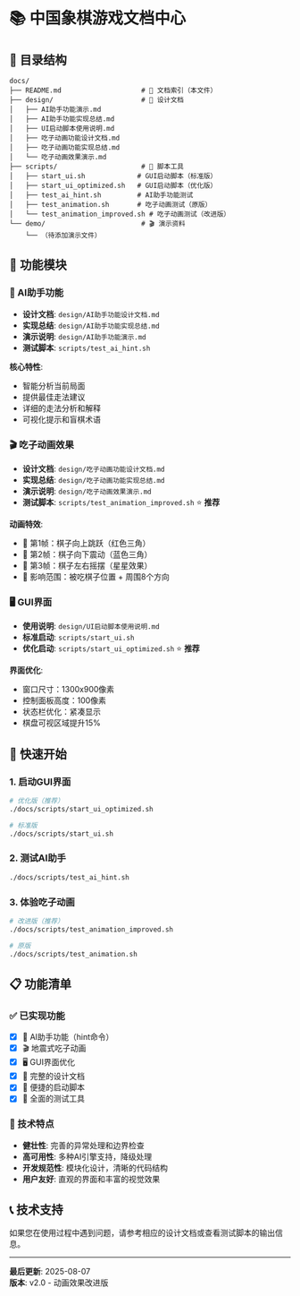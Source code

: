 # 📚 中国象棋游戏文档中心

## 📁 目录结构

```
docs/
├── README.md                    # 📖 文档索引（本文件）
├── design/                      # 🎨 设计文档
│   ├── AI助手功能演示.md
│   ├── AI助手功能实现总结.md
│   ├── UI启动脚本使用说明.md
│   ├── 吃子动画功能设计文档.md
│   ├── 吃子动画功能实现总结.md
│   └── 吃子动画效果演示.md
├── scripts/                     # 🔧 脚本工具
│   ├── start_ui.sh             # GUI启动脚本（标准版）
│   ├── start_ui_optimized.sh   # GUI启动脚本（优化版）
│   ├── test_ai_hint.sh         # AI助手功能测试
│   ├── test_animation.sh       # 吃子动画测试（原版）
│   └── test_animation_improved.sh # 吃子动画测试（改进版）
└── demo/                        # 🎬 演示资料
    └── （待添加演示文件）
```

## 🎯 功能模块

### 🤖 AI助手功能
- **设计文档**: `design/AI助手功能设计文档.md`
- **实现总结**: `design/AI助手功能实现总结.md`
- **演示说明**: `design/AI助手功能演示.md`
- **测试脚本**: `scripts/test_ai_hint.sh`

**核心特性**:
- 智能分析当前局面
- 提供最佳走法建议
- 详细的走法分析和解释
- 可视化提示和盲棋术语

### 🎬 吃子动画效果
- **设计文档**: `design/吃子动画功能设计文档.md`
- **实现总结**: `design/吃子动画功能实现总结.md`
- **演示说明**: `design/吃子动画效果演示.md`
- **测试脚本**: `scripts/test_animation_improved.sh` ⭐ **推荐**

**动画特效**:
- 🔺 第1帧：棋子向上跳跃（红色三角）
- 🔻 第2帧：棋子向下震动（蓝色三角）
- 💫 第3帧：棋子左右摇摆（星星效果）
- 🎯 影响范围：被吃棋子位置 + 周围8个方向

### 🖥️ GUI界面
- **使用说明**: `design/UI启动脚本使用说明.md`
- **标准启动**: `scripts/start_ui.sh`
- **优化启动**: `scripts/start_ui_optimized.sh` ⭐ **推荐**

**界面优化**:
- 窗口尺寸：1300x900像素
- 控制面板高度：100像素
- 状态栏优化：紧凑显示
- 棋盘可视区域提升15%

## 🚀 快速开始

### 1. 启动GUI界面
```bash
# 优化版（推荐）
./docs/scripts/start_ui_optimized.sh

# 标准版
./docs/scripts/start_ui.sh
```

### 2. 测试AI助手
```bash
./docs/scripts/test_ai_hint.sh
```

### 3. 体验吃子动画
```bash
# 改进版（推荐）
./docs/scripts/test_animation_improved.sh

# 原版
./docs/scripts/test_animation.sh
```

## 📋 功能清单

### ✅ 已实现功能
- [x] 🤖 AI助手功能（hint命令）
- [x] 🎬 地震式吃子动画
- [x] 🖥️ GUI界面优化
- [x] 📝 完整的设计文档
- [x] 🔧 便捷的启动脚本
- [x] 🧪 全面的测试工具

### 🎯 技术特点
- **健壮性**: 完善的异常处理和边界检查
- **高可用性**: 多种AI引擎支持，降级处理
- **开发规范性**: 模块化设计，清晰的代码结构
- **用户友好**: 直观的界面和丰富的视觉效果

## 📞 技术支持

如果您在使用过程中遇到问题，请参考相应的设计文档或查看测试脚本的输出信息。

---

**最后更新**: 2025-08-07  
**版本**: v2.0 - 动画效果改进版